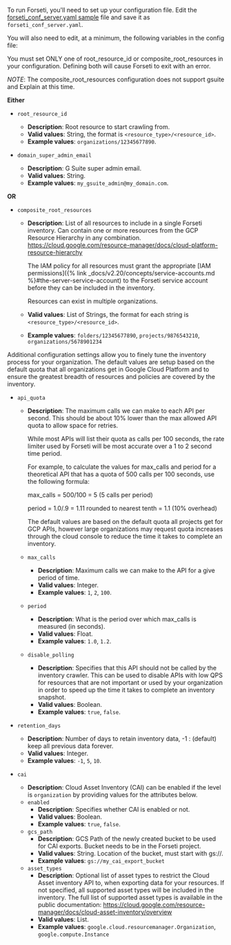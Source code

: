 To run Forseti, you'll need to set up your configuration file. Edit
the [forseti_conf_server.yaml sample](https://github.com/forseti-security/forseti-security/blob/master/configs/server/forseti_conf_server.yaml.sample)
file and save it as `forseti_conf_server.yaml`.

You will also need to edit, at a minimum, the following variables in the config
file:

You must set ONLY one of root_resource_id or composite_root_resources in your
configuration. Defining both will cause Forseti to exit with an error.

*NOTE*: The composite_root_resources configuration does not support gsuite and
Explain at this time.

**Either**

* `root_resource_id`
  * **Description**: Root resource to start crawling from.
  * **Valid values**: String, the format is `<resource_type>/<resource_id>`.
  * **Example values**: `organizations/12345677890`.

* `domain_super_admin_email`
  * **Description**: G Suite super admin email.
  * **Valid values**: String.
  * **Example values**: `my_gsuite_admin@my_domain.com`.

**OR**

* `composite_root_resources`
  * **Description**: List of all resources to include in a single Forseti
    inventory. Can contain one or more resources from the GCP Resource Hierarchy
    in any combination.
    https://cloud.google.com/resource-manager/docs/cloud-platform-resource-hierarchy

    The IAM policy for all resources must grant the appropriate
    [IAM permissions]({% link _docs/v2.20/concepts/service-accounts.md %}#the-server-service-account)
    to the Forseti service account before they can be included in the inventory.

    Resources can exist in multiple organizations.
  * **Valid values**: List of Strings,
    the format for each string is `<resource_type>/<resource_id>`.
  * **Example values**: `folders/12345677890`, `projects/9876543210`,
    `organizations/5678901234`

Additional configuration settings allow you to finely tune the inventory
process for your organization. The default values are setup based on the
default quota that all organizations get in Google Cloud Platform and to ensure
the greatest breadth of resources and policies are covered by the inventory.

* `api_quota`
  * **Description**: The maximum calls we can make to each API per second. This
    should be about 10% lower than the max allowed API quota to allow space for
    retries.

    While most APIs will list their quota as calls per 100 seconds,
    the rate limiter used by Forseti will be most accurate over a 1 to 2
    second time period.

    For example, to calculate the values for max_calls and period for a
    theoretical API that has a quota of 500 calls per 100 seconds, use the
    following formula:

    max_calls = 500/100 = 5 (5 calls per period)

    period = 1.0/.9 = 1.11 rounded to nearest tenth = 1.1 (10% overhead)

    The default values are based on the default quota all projects get for GCP
    APIs, however large organizations may request quota increases through the
    cloud console to reduce the time it takes to complete an inventory.
  * `max_calls`
    * **Description**: Maximum calls we can make to the API for a give period of
      time.
    * **Valid values**: Integer.
    * **Example values**: `1`, `2`, `100`.
  * `period`
    * **Description**: What is the period over which max_calls is measured (in
      seconds).
    * **Valid values**: Float.
    * **Example values**: `1.0`, `1.2`.
  * `disable_polling`
    * **Description**: Specifies that this API should not be called by the
      inventory crawler. This can be used to disable APIs with low QPS for
      resources that are not important or used by your organization in order to
      speed up the time it takes to complete an inventory snapshot.
    * **Valid values**: Boolean.
    * **Example values**: `true`, `false`.

* `retention_days`
  * **Description**: Number of days to retain inventory data, -1 : (default)
    keep all previous data forever.
  * **Valid values**: Integer.
  * **Example values**: `-1`, `5`, `10`.

* `cai`
  * **Description**: Cloud Asset Inventory (CAI) can be enabled if the level
    is `organization` by providing values for the attributes below.
  * `enabled`
    * **Description**: Specifies whether CAI is enabled or not.
    * **Valid values**: Boolean.
    * **Example values**: `true`, `false`.
  * `gcs_path`
    * **Description**: GCS Path of the newly created bucket to be used for
      CAI exports. Bucket needs to be in the Forseti project.
    * **Valid values**: String. Location of the bucket, must start with gs://.
    * **Example values**: `gs://my_cai_export_bucket`
  * `asset_types`
    * **Description**: Optional list of asset types to restrict the Cloud
      Asset inventory API to, when exporting data for your resources. If not
      specified, all supported asset types will be included in the inventory.
      The full list of supported asset types is available in the public
      documentation:
      https://cloud.google.com/resource-manager/docs/cloud-asset-inventory/overview
    * **Valid values**: List.
    * **Example values**: `google.cloud.resourcemanager.Organization`,
      `google.compute.Instance`
